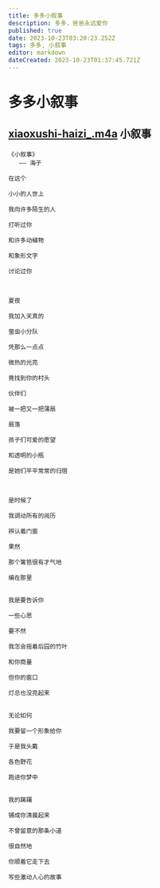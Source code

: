 ```yaml
---
title: 多多小叙事
description: 多多，爸爸永远爱你
published: true
date: 2023-10-23T03:20:23.252Z
tags: 多多, 小叙事
editor: markdown
dateCreated: 2023-10-23T01:37:45.721Z
---
```


# 多多小叙事

[xiaoxushi-haizi_.m4a](/audio/xiaoxushi-haizi_.m4a)
小叙事
----

```
《小叙事》
   —— 海子

在这个

小小的人世上

我向许多陌生的人

打听过你

和许多动植物

和象形文字

讨论过你



夏夜

我加入天真的

萤虫小分队

凭那么一点点

微热的光亮

竟找到你的村头

伙伴们

被一把又一把蒲扇

扇落

孩子们可爱的愿望

和透明的小瓶

是她们平平常常的归宿



是时候了

我调动所有的阅历

辨认着门窗

果然

那个篱笆很有才气地

编在那里


我是要告诉你

一些心思

要不然

我怎会摇着后园的竹叶

和你商量

但你的窗口

灯总也没亮起来


无论如何

我要留一个形象给你

于是我头戴

各色野花

跑进你梦中


我的踌躇

铺成你清晨起来

不曾留意的那条小道

很自然地

你顺着它走下去

写些激动人心的故事
```
